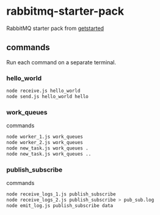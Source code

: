 # rabbitmq-starter-pack
RabbitMQ starter pack from [getstarted](https://www.rabbitmq.com/getstarted.html)

## commands

Run each command on a separate terminal.

### hello_world

```bash
node receive.js hello_world
node send.js hello_world hello
```

### work_queues

commands

```bash
node worker_1.js work_queues
node worker_2.js work_queues
node new_task.js work_queues .
node new_task.js work_queues ..
```

### publish_subscribe

commands

```bash
node receive_logs_1.js publish_subscribe
node receive_logs_2.js publish_subscribe > pub_sub.log
node emit_log.js publish_subscribe data
```